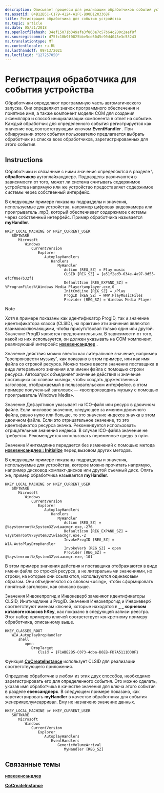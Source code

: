 ```yaml
---
description: Описывает процессы для реализации обработчиков событий устройств в реестре.
ms.assetid: 84B12B5C-C179-4124-A1FC-B90D120336BF
title: Регистрация обработчика для события устройства
ms.topic: article
ms.date: 05/31/2018
ms.openlocfilehash: 34ef15071b349afa3f863e7c57b64c280c2aef8f
ms.sourcegitcommit: d75fc10b9f0825bbe5ce5045c90d4045e3c53243
ms.translationtype: MT
ms.contentlocale: ru-RU
ms.lasthandoff: 09/13/2021
ms.locfileid: "127257050"
---
```

# <a name="how-to-register-a-handler-for-a-device-event"></a>Регистрация обработчика для события устройства

Обработчики определяют программную часть автоматического запуска. Они определяют значок программного обеспечения и понятное имя, а также компонент модели COM для создания экземпляра и способ инициализации компонента в ответ на событие. Каждый обработчик для определенного события регистрируется как значение под соответствующим ключом **EventHandler** . При обнаружении этого события пользователю предлагается выбрать обработчик из списка всех обработчиков, зарегистрированных для этого события.

## <a name="instructions"></a>Instructions


Обработчики и связанные с ними значения определяются в разделе \\ **обработчиков** аутоплайхандлерс. Подразделы различаются в зависимости от того, может ли система считывать содержимое устройства напрямую или же устройство предоставляет содержимое системы через собственный интерфейс.

В следующем примере показаны подразделы и значения, используемые для устройства, например цифровая видеокамера или проигрыватель .mp3, который обеспечивает содержимое системы через собственный интерфейс. Пример обработчика называется **myHandler**.

```
HKEY_LOCAL_MACHINE or HKEY_CURRENT_USER
   SOFTWARE
      Microsoft
         Windows
            CurrentVersion
               Explorer
                  AutoplayHandlers
                     Handlers
                        MyHandler
                           Action [REG_SZ] = Play music
                           CLSID [REG_SZ] = {a51f2ed3-634e-4a97-9d55-efcf08e7b32f}
                           DefaultIcon [REG_EXPAND_SZ] = %ProgramFiles%\Windows Media Player\wmplayer.exe,0
                           InitCmdLine [REG_SZ] = /Play
                           ProgID [REG_SZ] = WMP.PlayMusicFiles
                           Provider [REG_SZ] = Windows Media Player
```

> [!Note]  
> Хотя в примере показаны как идентификатор ProgID, так и значение идентификатора класса (CLSID), на практике эти значения являются взаимоисключающими, чтобы присутствовал только один или другой. Значение ProgID является предпочтительным. В зависимости от того, какой из них используется, он должен указывать на COM-компонент, реализующий интерфейс [**ихвевенсандлер**](/windows/desktop/api/Shobjidl/nn-shobjidl-ihweventhandler) .

 

Значение действия можно ввести как литеральное значение, например "воспроизвести музыку", как показано в этом примере, или как имя файла со строкой ресурса. Можно также ввести значение поставщика в виде литерального значения или имени файла с помощью строки ресурса. Автозапуск объединяет значение действия и значение поставщика со словом «using», чтобы создать дружественный заголовок, отображаемый в пользовательском интерфейсе. в этом примере полученный заголовок — «воспроизводить музыку с помощью проигрыватель Windows Media».

Значение Дефаултикон указывает на ICO-файл или ресурс в двоичном файле. Если числовое значение, следующее за именем двоичного файла, равно нулю или больше, то это значение индекса значка в этом двоичном файле. Если это отрицательное значение, то это идентификатор ресурса значка. Рекомендуется использовать отрицательные значения индекса. В случае ICO-файла значение не требуется. Рекомендуется использовать переменные среды в пути.

Значение Иниткмдлине передается без изменений с помощью метода [**ихвевенсандлер:: Initialize**](/windows/desktop/api/Shobjidl/nf-shobjidl-ihweventhandler-initialize) перед вызовом других методов.

В следующем примере показаны подразделы и значения, используемые для устройства, которое можно прочитать напрямую, например дисковод компакт-дисков или другой съемный диск. Опять же, пример обработчика называется **myHandler**.

```
HKEY_LOCAL_MACHINE or HKEY_CURRENT_USER
   SOFTWARE
      Microsoft
         Windows
            CurrentVersion
               Explorer
                  AutoplayHandlers
                     Handlers
                        MyHandler
                           Action [REG_SZ] = @%systemroot%\System32\wiaacmgr.exe,-276
                           DefaultIcon [REG_EXPAND_SZ] = %systemroot%\System32\wiaacmgr.exe,-2
                           InvokeProgID [REG_SZ] = WIA.AutoPlayDropHandler
                           InvokeVerb [REG_SZ] = open
                           Provider [REG_SZ] = @%systemroot%\System32\wiaacmgr.exe,-101
```

В этом примере значения действия и поставщика отображаются в виде имени файла со строкой ресурса, а не литеральными значениями, но строки, на которые они ссылаются, используются одинаковым образом. Они объединяются со словом «using», чтобы сформировать понятный заголовок, как описано выше.

Значения Инвокепрогид и Инвокеверб заменяют идентификаторы CLSID, Иниткмдлине и ProgID. Значения Инвокепрогид и Инвокеверб соответствуют именам ключей, которые находятся в **\_ \_ корневом каталоге классов hKey**, как показано в следующей записи реестра. Этот набор примеров ключей соответствует конкретному примеру обработчика, описанному выше.

```
HKEY_CLASSES_ROOT
   WIA.AutoplayDropHandler
      shell
         open
            DropTarget
               Clsid = {F1ABE2B5-C073-4dba-B6EB-FD7A5111DD8F}
```

Функция [**CoCreateInstance**](/windows/win32/api/combaseapi/nf-combaseapi-cocreateinstance) использует CLSID для реализации соответствующего приложения.

Определив обработчик в любом из этих двух способов, необходимо зарегистрировать его для определенного события. Это можно сделать, указав имя обработчика в качестве значения для ключа этого события в разделе **евенсандлерс**. В следующем примере показано, как зарегистрировать **myHandler** в качестве обработчика для события женерикволумеарривал. Ему не назначено значение данных.

```
HKEY_LOCAL_MACHINE or HKEY_CURRENT_USER
   SOFTWARE
      Microsoft
         Windows
            CurrentVersion
               Explorer
                  AutoplayHandlers
                     EventHandlers
                        GenericVolumeArrival
                           MyHandler [REG_SZ]
```

## <a name="related-topics"></a>Связанные темы

<dl> <dt>

[**ихвевенсандлер**](/windows/desktop/api/Shobjidl/nn-shobjidl-ihweventhandler)
</dt> <dt>

[**CoCreateInstance**](/windows/win32/api/combaseapi/nf-combaseapi-cocreateinstance)
</dt> </dl>

 

 
